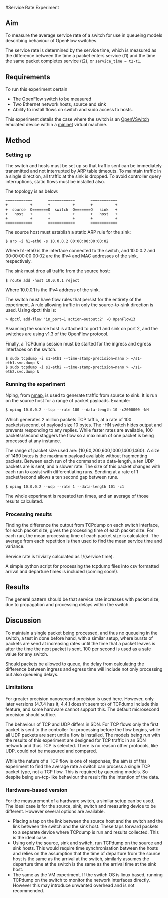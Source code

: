 #Service Rate Experiment

## Aim
To measure the average service rate of a switch for use in queueing models describing behaviour of OpenFlow switches. 

The service rate is determined by the service time, which is measured as the difference between the time a packet enters service (t1) and the time the same packet completes service (t2), or `service_time = t2-t1`.

## Requirements
To run this experiment certain 
* The OpenFlow switch to be measured
* Two Ethernet network hosts, source and sink
* Ability to install flows on switch and sudo access to hosts.

This experiment details the case where the switch is an [OpenVSwitch](http://openvswitch.org) emulated device within a [mininet](http://mininet.org) virtual machine.

## Method
### Setting up
The switch and hosts must be set up so that traffic sent can be immediately transmitted and not interrupted by ARP table timeouts. To maintain traffic in a single direction, all traffic at the sink is dropped. To avoid controller query interruptions, static flows must be installed also.

The topology is as below: 
```
============       ============       ============
+          +       +          +       +          +
+  source  O=======O  switch  O=======O   sink   +
+   host   +       +          +       +   host   +
+          +       +          +       +          +
============       ============       ============
```

The source host must establish a static ARP rule for the sink:
```
$ arp -i h1-eth0 -s 10.0.0.2 00:00:00:00:00:02
```
Where h1-eth0 is the interface connected to the switch, and 10.0.0.2 and 00:00:00:00:00:02 are the IPv4 and MAC addresses of the sink, respectively.

The sink must drop all traffic from the source host:
```
$ route add -host 10.0.0.1 reject
```
Where 10.0.0.1 is the IPv4 address of the sink.

The switch must have flow rules that persist for the entirety of the experiment. A rule allowing traffic in only the source-to-sink direction is used. Using dpctl this is:
```
> dpctl add-flow 'in_port=1 action=output:2' -O OpenFlow13
```
Assuming the source host is attached to port 1 and sink on port 2, and the switches are using v1.3 of the OpenFlow protocol.

Finally, a TCPdump session must be started for the ingress and egress interfaces on the switch.
```
$ sudo tcpdump -i s1-eth1 --time-stamp-precision=nano > ~/s1-eth1.svc.dump &
$ sudo tcpdump -i s1-eth2 --time-stamp-precision=nano > ~/s1-eth2.svc.dump &
```
### Running the experiment
Nping, from [nmap](http://nmap.org/nping/), is used to generate traffic from source to sink. It is run on the source host for a range of packet payloads.
Example:
```
$ nping 10.0.0.2 --tcp --rate 100 --data-length 10 -c2000000 -NH
```
Which generates 2 million packets TCP taffic, at a rate of 100 packets/second, of payload size 10 bytes. The -HN switch hides output and prevents responding to any replies.
While faster rates are available, 100 packets/second staggers the flow so a maximum of one packet is being processed at any instance.

The range of packet size used are: {10,60,200,600,1000,1400,1460}. A size of 1460 bytes is the maximum payload available without fragmenting packets.
Between each run of the command at a data-length, a ten UDP packets are is sent, and a slower rate. The size of this packet changes with each run to assist with differentiating runs. Sending at a rate of 1 packet/second allows a ten second gap between runs.
```
$ nping 10.0.0.2 --udp --rate 1 --data-length 101 -c1
```

The whole experiment is repeated ten times, and an average of those results calculated.

### Processing results
Finding the difference the output from TCPdump on each switch interface, for each packet size, gives the processing time of each packet size. For each run, the mean processing time of each packet size is calculated. The average from each repetition is then used to find the mean service time and variance. 

Service rate is trivially calculated as 1/(service time).

A simple python script for processing the tcpdump files into csv formatted arrival and departure times is included (coming soon!).

## Results
The general pattern should be that service rate increases with packet size, due to propagation and processing delays within the switch.

## Discussion
To maintain a single packet being processed, and thus no queueing in the switch, a test in done before hand, with a similar setup, where bursts of packets are send at increasing rates until the time that a packet leaves is after the time the next packet is sent. 100 per second is used as a safe value for any switch.

Should packets be allowed to queue, the delay from calculating the difference between ingress and egress time will include not only processing but also queueing delays.

### Limitations
For greater precision nanosecond precision is used here. However, only later versions (4.7.4 has it, 4.4.1 doesn't seem to) of TCPdump include this feature, and some hardware cannot support this. The default microsecond precision should suffice.

The behaviour of TCP and UDP differs in SDN. For TCP flows only the first packet is sent to the controller for processing before the flow begins, while all UDP packets are sent until a flow is installed. The models being run with the results of this experiment are designed for TCP traffic in an SDN network and thus TCP is selected. There is no reason other protocols, like UDP, could not be measured and compared.

While the nature of a TCP flow is one of responses, the aim is of this experiment to find the average rate a switch can process a single TCP packet type, not a TCP flow. This is required by queueing models. So despite being un-tcp-like behaviour the result fits the intention of the data.

### Hardware-based version
For the measurement of a hardware switch, a similar setup can be used. The ideal case is for the source, sink, switch and measuring device to be different. However several options are available.

* Placing a tap on the link between the source host and the switch and the link between the switch and the sink host. These taps forward packets to a separate device where TCPdump is run and results collected. This is the ideal case.
* Using only the source, sink and switch, run TCPdump on the source and sink hosts. This would require time synchronisation between the hosts and relies on the assumption that the time of departure from the source host is the same as the arrival at the switch, similarly assumes the departure time at the switch is the same as the arrival time at the sink host.
* The same as the VM experiment. If the switch OS is linux based, running TCPdump on the switch to monitor the network interfaces directly. However this may introduce unwanted overhead and is not recommended.
